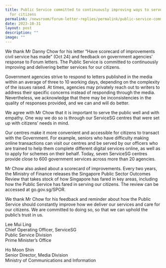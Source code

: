 ```yaml
---
title: Public Service committed to continuously improving ways to serve and care
  for citizens
permalink: /newsroom/forum-letter-replies/permalink/public-service-committed-improving-ways-to-serve-citizens/
date: 2023-10-31
layout: post
description: ""
image: ""
---
```

We thank Mr Danny Chow for his letter “Have scorecard of improvements civil service has made” (Oct 24) and feedback on government agencies’ response to Forum letters. The Public Service is committed to continuously improving and delivering better services for our citizens.

Government agencies strive to respond to letters published in the media within an average of three to 10 working days, depending on the complexity of the issues raised.&nbsp;At times, agencies may privately reach out to writers to address their specific concerns instead of responding through the media. Nevertheless, we acknowledge that there may be inconsistencies in the quality of responses provided, and we can and will do better.

We agree with Mr Chow that it is important to serve the public well and with empathy. One way we do so is through our ServiceSG centres that were set up with citizens’ needs in mind.

Our centres make it more convenient and accessible for citizens to transact with the Government.&nbsp;For example,&nbsp;seniors who&nbsp;have difficulty making online transactions can visit our centres and be served by our officers who are trained to help&nbsp;them&nbsp;complete different digital services online, as well as to apply for schemes on their behalf.&nbsp;Today, seven ServiceSG&nbsp;centres provide close to 600 government services across more than 20 agencies.

Mr Chow also asked about a scorecard of improvements. Every two years, the Ministry of Finance releases the Singapore Public Sector Outcomes Review that takes stock of how Singapore has fared in key areas, including how the Public Service has fared in serving our citizens. The review can be accessed at go.gov.sg/SPOR.

We thank Mr Chow for his feedback and reminder about how the Public Service should constantly improve how we deliver our services and care for our citizens. We are committed to doing so, so that we can uphold the public’s trust in us.

Lee Mui Ling
<br>Chief Operating Officer, ServiceSG
<br>Public Service Division
<br>Prime Minister’s Office

Ho Moon Shin
<br>Senior Director, Media Division
<br>Ministry of Communications and Information